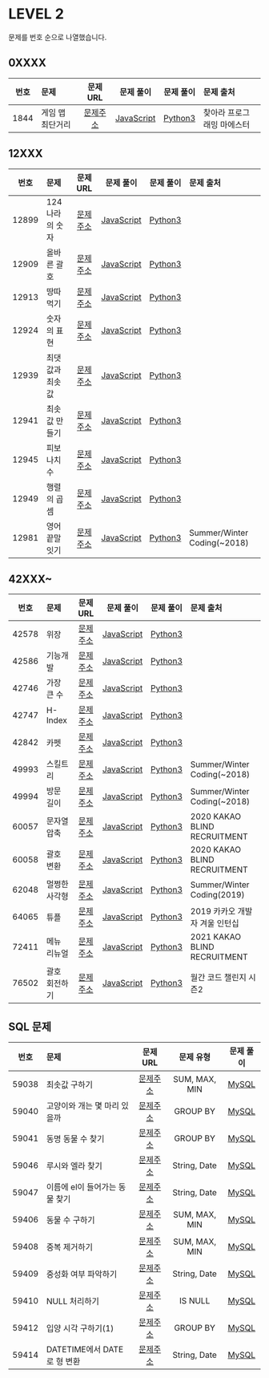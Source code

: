 # LEVEL 2

문제를 번호 순으로 나열했습니다.

## 0XXXX

| 번호 | 문제             |                              문제 URL                               |                문제 풀이                 |               문제 풀이               | 문제 출처                  |
| :--: | :--------------- | :-----------------------------------------------------------------: | :--------------------------------------: | :-----------------------------------: | :------------------------- |
| 1844 | 게임 맵 최단거리 | [문제주소](https://programmers.co.kr/learn/courses/30/lessons/1844) | [JavaScript](./1844-게임_맵_최단거리.js) | [Python3](./1844-게임_맵_최단거리.py) | 찾아라 프로그래밍 마에스터 |

## 12XXX

| 번호  | 문제            |                               문제 URL                               |                문제 풀이                 |               문제 풀이               | 문제 출처                   |
| :---: | :-------------- | :------------------------------------------------------------------: | :--------------------------------------: | :-----------------------------------: | :-------------------------- |
| 12899 | 124 나라의 숫자 | [문제주소](https://programmers.co.kr/learn/courses/30/lessons/12899) | [JavaScript](./12899-124_나라의_숫자.js) | [Python3](./12899-124_나라의_숫자.py) |                             |
| 12909 | 올바른 괄호     | [문제주소](https://programmers.co.kr/learn/courses/30/lessons/12909) |   [JavaScript](./12909-올바른_괄호.js)   |   [Python3](./12909-올바른_괄호.py)   |                             |
| 12913 | 땅따먹기        | [문제주소](https://programmers.co.kr/learn/courses/30/lessons/12913) |    [JavaScript](./12913-땅따먹기.js)     |    [Python3](./12913-땅따먹기.py)     |                             |
| 12924 | 숫자의 표현    | [문제주소](https://programmers.co.kr/learn/courses/30/lessons/12924) |    [JavaScript](./12924-숫자의_표현.js)     |    [Python3](./12924-숫자의_표현.py)     |                             |
| 12939 | 최댓값과 최솟값 | [문제주소](https://programmers.co.kr/learn/courses/30/lessons/12939) | [JavaScript](./12939-최댓값과_최솟값.js) | [Python3](./12939-최댓값과_최솟값.py) |                             |
| 12941 | 최솟값 만들기 | [문제주소](https://programmers.co.kr/learn/courses/30/lessons/12941) | [JavaScript](./12941-최솟값_만들기.js) | [Python3](./12941-최솟값_만들기.py) |                             |
| 12945 | 피보나치 수     | [문제주소](https://programmers.co.kr/learn/courses/30/lessons/12945) |   [JavaScript](./12945-피보나치_수.js)   |   [Python3](./12945-피보나치_수.py)   |                             |
| 12949 | 행렬의 곱셈     | [문제주소](https://programmers.co.kr/learn/courses/30/lessons/12949) |   [JavaScript](./12949-행렬의_곱셈.js)   |   [Python3](./12949-행렬의_곱셈.py)   |                             |
| 12981 | 영어 끝말잇기   | [문제주소](https://programmers.co.kr/learn/courses/30/lessons/12981) |  [JavaScript](./12981-영어_끝말잇기.js)  |  [Python3](./12981-영어_끝말잇기.py)  | Summer/Winter Coding(~2018) |

## 42XXX~

| 번호  | 문제          |                               문제 URL                               |               문제 풀이                |              문제 풀이              | 문제 출처                      |
| :---: | :------------ | :------------------------------------------------------------------: | :------------------------------------: | :---------------------------------: | :----------------------------- |
| 42578 | 위장          | [문제주소](https://programmers.co.kr/learn/courses/30/lessons/42578) |     [JavaScript](./42578-위장.js)      |     [Python3](./42578-위장.py)      |                                |
| 42586 | 기능개발      | [문제주소](https://programmers.co.kr/learn/courses/30/lessons/42586) |   [JavaScript](./42586-기능개발.js)    |   [Python3](./42586-기능개발.py)    |                                |
| 42746 | 가장 큰 수    | [문제주소](https://programmers.co.kr/learn/courses/30/lessons/42746) |  [JavaScript](./42746-가장_큰_수.js)   |  [Python3](./42746-가장_큰_수.py)   |                                |
| 42747 | H-Index       | [문제주소](https://programmers.co.kr/learn/courses/30/lessons/42747) |    [JavaScript](./42747-H-Index.js)    |    [Python3](./42747-H-Index.py)    |                                |
| 42842 | 카펫       | [문제주소](https://programmers.co.kr/learn/courses/30/lessons/42842) |    [JavaScript](./42842-카펫.js)    |    [Python3](./42842-카펫.py)    |                                |
| 49993 | 스킬트리      | [문제주소](https://programmers.co.kr/learn/courses/30/lessons/49993) |   [JavaScript](./49993-스킬트리.js)    |   [Python3](./49993-스킬트리.py)    | Summer/Winter Coding(~2018)    |
| 49994 | 방문 길이     | [문제주소](https://programmers.co.kr/learn/courses/30/lessons/49994) |   [JavaScript](./49994-방문_길이.js)   |   [Python3](./49994-방문_길이.py)   | Summer/Winter Coding(~2018)    |
| 60057 | 문자열 압축   | [문제주소](https://programmers.co.kr/learn/courses/30/lessons/60057) |  [JavaScript](./60057-문자열_압축.js)  |  [Python3](./60057-문자열_압축.py)  | 2020 KAKAO BLIND RECRUITMENT   |
| 60058 | 괄호 변환     | [문제주소](https://programmers.co.kr/learn/courses/30/lessons/60058) |   [JavaScript](./60058-괄호_변환.js)   |   [Python3](./60058-괄호_변환.py)   | 2020 KAKAO BLIND RECRUITMENT   |
| 62048 | 멀쩡한 사각형 | [문제주소](https://programmers.co.kr/learn/courses/30/lessons/62048) | [JavaScript](./62048-멀쩡한_사각형.js) | [Python3](./62048-멀쩡한_사각형.py) | Summer/Winter Coding(2019)     |
| 64065 | 튜플          | [문제주소](https://programmers.co.kr/learn/courses/30/lessons/64065) |     [JavaScript](./64065-튜플.js)      |     [Python3](./64065-튜플.py)      | 2019 카카오 개발자 겨울 인턴십 |
| 72411 | 메뉴 리뉴얼   | [문제주소](https://programmers.co.kr/learn/courses/30/lessons/72411) |  [JavaScript](./72411-메뉴_리뉴얼.js)  |  [Python3](./72411-메뉴_리뉴얼.py)  | 2021 KAKAO BLIND RECRUITMENT   |
| 76502 | 괄호 회전하기 | [문제주소](https://programmers.co.kr/learn/courses/30/lessons/76502) | [JavaScript](./76502-괄호_회전하기.js) | [Python3](./76502-괄호_회전하기.py) | 월간 코드 챌린지 시즌2         |

## SQL 문제

| 번호  | 문제                           |                               문제 URL                               |   문제 유형   |                      문제 풀이                      |
| :---: | :----------------------------- | :------------------------------------------------------------------: | :-----------: | :-------------------------------------------------: |
| 59038 | 최솟값 구하기                  | [문제주소](https://programmers.co.kr/learn/courses/30/lessons/59038) | SUM, MAX, MIN |         [MySQL](./59038-최솟값_구하기.sql)          |
| 59040 | 고양이와 개는 몇 마리 있을까   | [문제주소](https://programmers.co.kr/learn/courses/30/lessons/59040) |   GROUP BY    |  [MySQL](./59040-고양이와_개는_몇_마리_있을까.sql)  |
| 59041 | 동명 동물 수 찾기              | [문제주소](https://programmers.co.kr/learn/courses/30/lessons/59041) |   GROUP BY    |       [MySQL](./59041-동명_동물_수_찾기.sql)        |
| 59046 | 루시와 엘라 찾기               | [문제주소](https://programmers.co.kr/learn/courses/30/lessons/59046) | String, Date  |        [MySQL](./59046-루시와_엘라_찾기.sql)        |
| 59047 | 이름에 el이 들어가는 동물 찾기 | [문제주소](https://programmers.co.kr/learn/courses/30/lessons/59047) | String, Date  | [MySQL](./59047-이름에_el이_들어가는_동물_찾기.sql) |
| 59406 | 동물 수 구하기                 | [문제주소](https://programmers.co.kr/learn/courses/30/lessons/59406) | SUM, MAX, MIN |         [MySQL](./59406-동물_수_구하기.sql)         |
| 59408 | 중복 제거하기                  | [문제주소](https://programmers.co.kr/learn/courses/30/lessons/59408) | SUM, MAX, MIN |         [MySQL](./59408-중복_제거하기.sql)          |
| 59409 | 중성화 여부 파악하기           | [문제주소](https://programmers.co.kr/learn/courses/30/lessons/59409) | String, Date  |      [MySQL](./59409-중성화_여부_파악하기.sql)      |
| 59410 | NULL 처리하기                  | [문제주소](https://programmers.co.kr/learn/courses/30/lessons/59410) |    IS NULL    |         [MySQL](./59410-NULL_처리하기.sql)          |
| 59412 | 입양 시각 구하기(1)            | [문제주소](https://programmers.co.kr/learn/courses/30/lessons/59412) |   GROUP BY    |     [MySQL](<./59412-입양_시각_구하기(1).sql>)      |
| 59414 | DATETIME에서 DATE로 형 변환    | [문제주소](https://programmers.co.kr/learn/courses/30/lessons/59414) | String, Date  |  [MySQL](./59414-DATETIME에서_DATE로_형_변환.sql)   |
